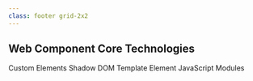 ```yaml
---
class: footer grid-2x2
---
```

<h2 slot="title">Web Component Core Technologies</h2>
<figure-img src="ce.svg" alt="painter's palette" height="80">Custom Elements</figure-img>
<figure-img src="sd.svg" alt="sunglasses" height="80">Shadow DOM</figure-img>
<figure-img src="te.svg" alt="rubber stamp" width="80">Template Element</figure-img>
<figure-img src="esm.svg" alt="transport truck" height="80">JavaScript Modules</figure-img>

<style>
#contents {
  place-items: center;
  width: max-content;
  margin-inline: auto;
  column-gap: 80px;
}
figure-img {
  --margin: 0;
  /* --flex-direction: row; */
}
</style>
